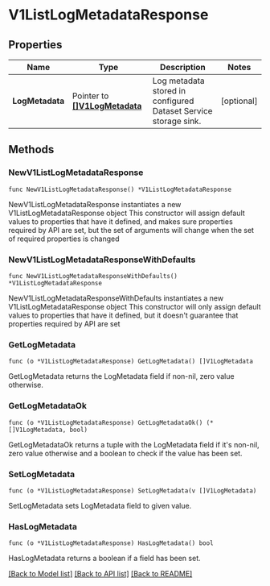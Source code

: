 # V1ListLogMetadataResponse

## Properties

Name | Type | Description | Notes
------------ | ------------- | ------------- | -------------
**LogMetadata** | Pointer to [**[]V1LogMetadata**](V1LogMetadata.md) | Log metadata stored in configured Dataset Service storage sink. | [optional] 

## Methods

### NewV1ListLogMetadataResponse

`func NewV1ListLogMetadataResponse() *V1ListLogMetadataResponse`

NewV1ListLogMetadataResponse instantiates a new V1ListLogMetadataResponse object
This constructor will assign default values to properties that have it defined,
and makes sure properties required by API are set, but the set of arguments
will change when the set of required properties is changed

### NewV1ListLogMetadataResponseWithDefaults

`func NewV1ListLogMetadataResponseWithDefaults() *V1ListLogMetadataResponse`

NewV1ListLogMetadataResponseWithDefaults instantiates a new V1ListLogMetadataResponse object
This constructor will only assign default values to properties that have it defined,
but it doesn't guarantee that properties required by API are set

### GetLogMetadata

`func (o *V1ListLogMetadataResponse) GetLogMetadata() []V1LogMetadata`

GetLogMetadata returns the LogMetadata field if non-nil, zero value otherwise.

### GetLogMetadataOk

`func (o *V1ListLogMetadataResponse) GetLogMetadataOk() (*[]V1LogMetadata, bool)`

GetLogMetadataOk returns a tuple with the LogMetadata field if it's non-nil, zero value otherwise
and a boolean to check if the value has been set.

### SetLogMetadata

`func (o *V1ListLogMetadataResponse) SetLogMetadata(v []V1LogMetadata)`

SetLogMetadata sets LogMetadata field to given value.

### HasLogMetadata

`func (o *V1ListLogMetadataResponse) HasLogMetadata() bool`

HasLogMetadata returns a boolean if a field has been set.


[[Back to Model list]](../README.md#documentation-for-models) [[Back to API list]](../README.md#documentation-for-api-endpoints) [[Back to README]](../README.md)


